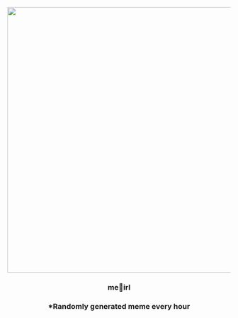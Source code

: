 <p align="center">
        <img src="https://i.redd.it/0viqtwnn7e091.gif" width="600" height="600">
        </p>
        <h3 align="center">me🍟irl</h3>
        <h3 align="center">*Randomly generated meme every hour</h3>
    